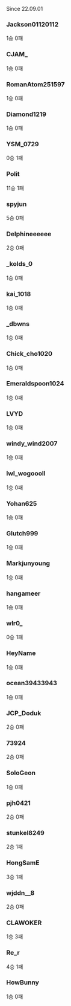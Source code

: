 Since 22.09.01

### Jackson01120112
1승 0패
### CJAM_
1승 0패
### RomanAtom251597
1승 0패
### Diamond1219 
1승 0패
### YSM_0729
0승 1패
### Polit
11승 1패
### spyjun
5승 0패
### Delphineeeeee
2승 0패
### _kolds_0
1승 0패
### kai_1018
1승 0패
### _dbwns
1승 0패
### Chick_cho1020
1승 0패
### Emeraldspoon1024
1승 0패
### LVYD
1승 0패
### windy_wind2007
1승 0패
### lwl_wogoooll
1승 0패
### Yohan625
1승 0패
### Glutch999
1승 0패
### Markjunyoung
1승 0패
### hangameer
1승 0패
### wlr0_
0승 1패
### HeyName
1승 0패
### ocean39433943
1승 0패
### JCP_Doduk
2승 0패
### 73924
2승 0패
### SoloGeon
1승 0패
### pjh0421
2승 0패
### stunkel8249
2승 1패
### HongSamE
3승 1패
### wjddn__8
2승 0패
### CLAWOKER
1승 3패
### Re_r
4승 1패
### HowBunny
1승 0패
